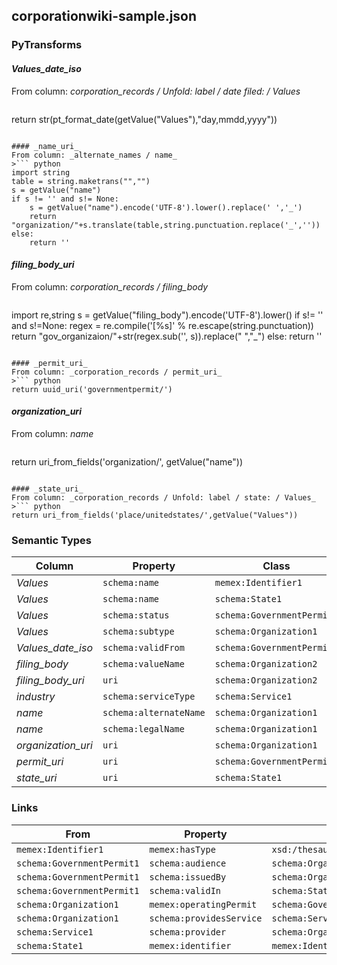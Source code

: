 ## corporationwiki-sample.json

### PyTransforms
#### _Values_date_iso_
From column: _corporation_records / Unfold: label / date filed: / Values_
>``` python
return str(pt_format_date(getValue("Values"),"day,mmdd,yyyy"))
```

#### _name_uri_
From column: _alternate_names / name_
>``` python
import string
table = string.maketrans("","")
s = getValue("name")
if s != '' and s!= None:
    s = getValue("name").encode('UTF-8').lower().replace(' ','_')
    return  "organization/"+s.translate(table,string.punctuation.replace('_',''))
else:
    return ''
```

#### _filing_body_uri_
From column: _corporation_records / filing_body_
>``` python
import re,string
s = getValue("filing_body").encode('UTF-8').lower()
if s!= '' and s!=None:
    regex = re.compile('[%s]' % re.escape(string.punctuation))
    return "gov_organizaion/"+str(regex.sub('', s)).replace(" ","_")
else:
    return ''
```

#### _permit_uri_
From column: _corporation_records / permit_uri_
>``` python
return uuid_uri('governmentpermit/')
```

#### _organization_uri_
From column: _name_
>``` python
return uri_from_fields('organization/', getValue("name"))
```

#### _state_uri_
From column: _corporation_records / Unfold: label / state: / Values_
>``` python
return uri_from_fields('place/unitedstates/',getValue("Values"))
```


### Semantic Types
| Column | Property | Class |
|  ----- | -------- | ----- |
| _Values_ | `schema:name` | `memex:Identifier1`|
| _Values_ | `schema:name` | `schema:State1`|
| _Values_ | `schema:status` | `schema:GovernmentPermit1`|
| _Values_ | `schema:subtype` | `schema:Organization1`|
| _Values_date_iso_ | `schema:validFrom` | `schema:GovernmentPermit1`|
| _filing_body_ | `schema:valueName` | `schema:Organization2`|
| _filing_body_uri_ | `uri` | `schema:Organization2`|
| _industry_ | `schema:serviceType` | `schema:Service1`|
| _name_ | `schema:alternateName` | `schema:Organization1`|
| _name_ | `schema:legalName` | `schema:Organization1`|
| _organization_uri_ | `uri` | `schema:Organization1`|
| _permit_uri_ | `uri` | `schema:GovernmentPermit1`|
| _state_uri_ | `uri` | `schema:State1`|


### Links
| From | Property | To |
|  --- | -------- | ---|
| `memex:Identifier1` | `memex:hasType` | `xsd:/thesaurus/government_permit/identifier/stateID`|
| `schema:GovernmentPermit1` | `schema:audience` | `schema:Organization1`|
| `schema:GovernmentPermit1` | `schema:issuedBy` | `schema:Organization2`|
| `schema:GovernmentPermit1` | `schema:validIn` | `schema:State1`|
| `schema:Organization1` | `memex:operatingPermit` | `schema:GovernmentPermit1`|
| `schema:Organization1` | `schema:providesService` | `schema:Service1`|
| `schema:Service1` | `schema:provider` | `schema:Organization1`|
| `schema:State1` | `memex:identifier` | `memex:Identifier1`|
